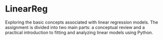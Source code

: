 # LinearReg
Exploring the basic concepts associated with linear regression models. The assignment is divided into two main parts: a conceptual review and a practical introduction to fitting and analyzing linear models using Python.
